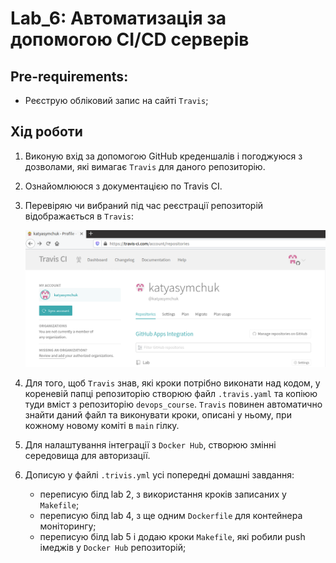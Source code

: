 # Lab_6: Автоматизація за допомогою CI/CD серверів

## Pre-requirements:
- Реєструю обліковий запис на сайті `Travis`;

## Хід роботи
1. Виконую вхід за допомогою GitHub креденшалів і погоджуюся з дозволами, які вимагає `Travis` для даного репозиторію.
2. Ознайомлююся з документацією по Travis CI.
3. Перевіряю чи вибраний під час реєстрації репозиторій відображається в `Travis`:

   ![image](img/1.png)

4. Для того, щоб `Travis` знав, які кроки потрібно виконати над кодом, у кореневій папці репозиторію створюю файл `.travis.yaml` та копіюю туди вміст з репозиторію `devops_course`. `Travis` повинен автоматично знайти даний файл та виконувати кроки, описані у ньому, при кожному новому коміті в `main` гілку.
5. Для налаштування інтеграції з `Docker Hub`, створюю змінні середовища для авторизації.
6. Дописую у файлі `.trivis.yml` усі попередні домашні завдання:
   - переписую білд lab 2, з використання кроків записаних у `Makefile`;
   - переписую білд lab 4, з ще одним `Dockerfile` для контейнера моніторингу;
   - переписую білд lab 5 і додаю кроки `Makefile`, які робили push імеджів у `Docker Hub` репозиторій;